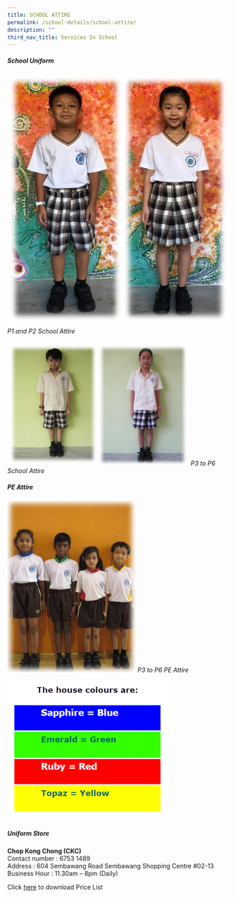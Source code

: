 ```yaml
---
title: SCHOOL ATTIRE
permalink: /school-details/school-attire/
description: ""
third_nav_title: Services In School
---
```


##### **School Uniform**
![](/images/School%20Details/uniform%20pic.jpg)
*P1 and P2 School Attire*

![](/images/School%20Details/Sch_uni.jpg)
*P3 to P6 School Attire*

##### **PE Attire**
![](/images/School%20Details/sch_pe.jpg)
*P3 to P6 PE Attire*

![](/images/School%20Details/house%20colors.png)

##### **Uniform Store**

**Chop Kong Chong (CKC)**
<br>Contact number : 6753 1489
<br>Address : 604 Sembawang Road Sembawang Shopping Centre #02-13
<br>Business Hour : 11.30am – 8pm (Daily)

Click [here](/files/Others/sch_uniforms.pdf) to download Price List